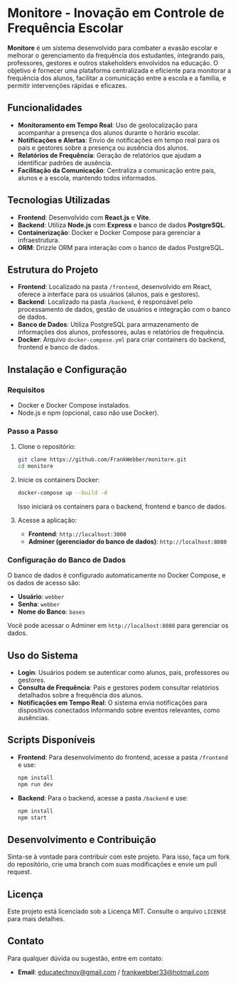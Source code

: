 # Monitore - Inovação em Controle de Frequência Escolar

**Monitore** é um sistema desenvolvido para combater a evasão escolar e melhorar o gerenciamento da frequência dos estudantes, integrando pais, professores, gestores e outros stakeholders envolvidos na educação. O objetivo é fornecer uma plataforma centralizada e eficiente para monitorar a frequência dos alunos, facilitar a comunicação entre a escola e a família, e permitir intervenções rápidas e eficazes.

## Funcionalidades
- **Monitoramento em Tempo Real**: Uso de geolocalização para acompanhar a presença dos alunos durante o horário escolar.
- **Notificações e Alertas**: Envio de notificações em tempo real para os pais e gestores sobre a presença ou ausência dos alunos.
- **Relatórios de Frequência**: Geração de relatórios que ajudam a identificar padrões de ausência.
- **Facilitação da Comunicação**: Centraliza a comunicação entre pais, alunos e a escola, mantendo todos informados.

## Tecnologias Utilizadas
- **Frontend**: Desenvolvido com **React.js** e **Vite**.
- **Backend**: Utiliza **Node.js** com **Express** e banco de dados **PostgreSQL**.
- **Containerização**: Docker e Docker Compose para gerenciar a infraestrutura.
- **ORM**: Drizzle ORM para interação com o banco de dados PostgreSQL.

## Estrutura do Projeto
- **Frontend**: Localizado na pasta `/frontend`, desenvolvido em React, oferece a interface para os usuários (alunos, pais e gestores).
- **Backend**: Localizado na pasta `/backend`, é responsável pelo processamento de dados, gestão de usuários e integração com o banco de dados.
- **Banco de Dados**: Utiliza PostgreSQL para armazenamento de informações dos alunos, professores, aulas e relatórios de frequência.
- **Docker**: Arquivo `docker-compose.yml` para criar containers do backend, frontend e banco de dados.

## Instalação e Configuração

### Requisitos
- Docker e Docker Compose instalados.
- Node.js e npm (opcional, caso não use Docker).

### Passo a Passo

1. Clone o repositório:
   ```bash
   git clone https://github.com/FrankWebber/monitore.git
   cd monitore
   ```

2. Inicie os containers Docker:
   ```bash
   docker-compose up --build -d
   ```
   Isso iniciará os containers para o backend, frontend e banco de dados.

3. Acesse a aplicação:
   - **Frontend**: `http://localhost:3000`
   - **Adminer (gerenciador do banco de dados)**: `http://localhost:8080`

### Configuração do Banco de Dados
O banco de dados é configurado automaticamente no Docker Compose, e os dados de acesso são:
- **Usuário**: `webber`
- **Senha**: `webber`
- **Nome do Banco**: `bases`

Você pode acessar o Adminer em `http://localhost:8080` para gerenciar os dados.

## Uso do Sistema

- **Login**: Usuários podem se autenticar como alunos, pais, professores ou gestores.
- **Consulta de Frequência**: Pais e gestores podem consultar relatórios detalhados sobre a frequência dos alunos.
- **Notificações em Tempo Real**: O sistema envia notificações para dispositivos conectados informando sobre eventos relevantes, como ausências.

## Scripts Disponíveis
- **Frontend**: Para desenvolvimento do frontend, acesse a pasta `/frontend` e use:
  ```bash
  npm install
  npm run dev
  ```
- **Backend**: Para o backend, acesse a pasta `/backend` e use:
  ```bash
  npm install
  npm start
  ```

## Desenvolvimento e Contribuição
Sinta-se à vontade para contribuir com este projeto. Para isso, faça um fork do repositório, crie uma branch com suas modificações e envie um pull request.

## Licença
Este projeto está licenciado sob a Licença MIT. Consulte o arquivo `LICENSE` para mais detalhes.

## Contato
Para qualquer dúvida ou sugestão, entre em contato:

- **Email**: educatechnov@gmail.com / frankwebber33@hotmail.com
